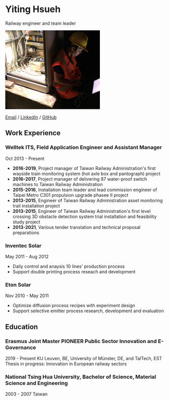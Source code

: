 # Yiting Hsueh 

Railway engineer and team leader 

<img src="pic/IMG_0579-1.jpg" width="300" height="250">

[Email](alice.yiting.hsueh@gmail.com) / [LinkedIn](https://www.linkedin.com/in/yiting-hsueh/) / [GitHub](https://github.com/YTHsueh) 

## Work Experience 

### Welltek ITS, Field Application Engineer and Assistant Manager 
Oct 2013 - Present 
- **2016-2019**, Project manager of Taiwan Railway Administration's first wayside train monitoring system (hot axle box and pantograph) project 
- **2016-2017**, Project manager of delivering 87 water-proof switch machines to Taiwan Railway Administration 
- **2015-2016**, Installation team leader and lead commission engineer of Taipei Metro C301 propulsion upgrade phasee II project 
- **2013-2015**, Engineer of Taiwan Railway Administration asset monitoring trail installation project 
- **2013-2015**, Engineer of Taiwan Railway Administration's first level crossing 3D obstacle detection system trial installation and feasibility study project 
- **2013-2021**, Various tender translation and technical proposal preparations 

### Inventec Solar 
May 2011 - Aug 2012 
- Daily control and anaysis 10 lines' production process 
- Support double printing process reseach and development 

### Eton Solar 
Nov 2010 - May 2011 
- Optimize diffusion process recipes with experiment design 
- Support selective emitter process research, development and evaluation 

## Education 

### Erasmus Joint Master PIONEER Public Sector Innovation and E-Governance
2019 - Present 
KU Leuven, BE, University of Münster, DE, and TalTech, EST 
Thesis in progress: Innovation in European railway sectors 

### National Tsing Hua University, Bachelor of Science, Material Science and Engineering 
2003 - 2007 
Taiwan 
